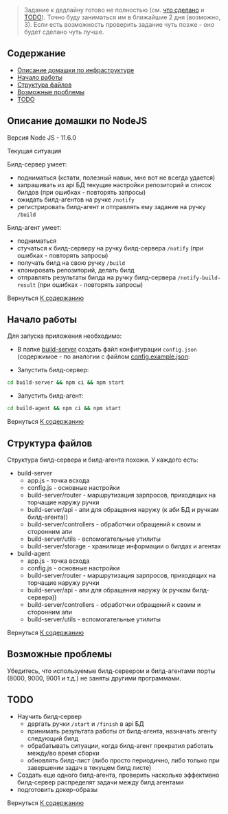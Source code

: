 > Задание к дедлайну готово не полностью (см. [что сделано](#about) и [TODO](#todo)). Точно буду заниматься им в ближайшие 2 дня (возможно, 3). Если есть возможность проверить задание чуть позже - оно будет сделано чуть лучше.

## Содержание

- [Описание домашки по инфраструктуре](#about)
- [Начало работы](#getting_started)
- [Структура файлов](#file_tree)
- [Возможные проблемы](#problems)
- [TODO](#todo)

## Описание домашки по NodeJS <a name = "about"></a>

Версия Node JS - 11.6.0

Текущая ситуация 

Билд-сервер умеет:
 - подниматься (кстати, полезный навык, мне вот не всегда удается)
 - запрашивать из api БД текущие настройки репозиторий и список билдов (при ошибках -  повторять запросы)
 - ожидать билд-агентов на ручке `/notify`
 - регистрировать билд-агент и отправлять ему задание на ручку `/build`
 
Билд-агент умеет: 
 - подниматься 
 - стучаться к билд-серверу на ручку билд-сервера `/notify` (при ошибках - повторять запросы)
 - получать билд на свою ручку `/build`
 - клонировать репозиторий, делать билд
 - отправлять результаты билда на ручку билд-сервера `/notify-build-result` (при ошибках - повторять запросы)

Вернуться [К содержанию](#content_table)

## Начало работы <a name = "getting_started"></a>

Для запуска приложения необходимо:
- В папке [build-server](build-server) создать файл конфигурации `config.json` (содержимое - по аналогии с файлом [config.example.json](build-server/config.example.json):

- Запустить билд-сервер:
```bash
cd build-server && npm ci && npm start
```

- Запустить билд-агент:
```bash
cd build-agent && npm ci && npm start
```

Вернуться [К содержанию](#content_table)

## Структура файлов <a name = "file_tree"></a>

Структура билд-сервера и билд-агента похожи. У каждого есть:
- build-server
    - app.js - точка всхода
    - config.js - основные настройки
    - build-server/router - маршрутизация зарпросов, приходящих на торчащие наружу ручки
    - build-server/api - апи для обращения наружу (к аби БД и ручкам билд-агента))
    - build-server/controllers - обработчки обращений к своим и сторонним апи
    - build-server/utils - вспомогательные утилиты
    - build-server/storage - хранилище информации о билдах и агентах
- build-agent
    - app.js - точка всхода
    - config.js - основные настройки
    - build-server/router - маршрутизация зарпросов, приходящих на торчащие наружу ручки
    - build-server/api - апи для обращения наружу (к ручкам билд-сервера))
    - build-server/controllers - обработчки обращений к своим и сторонним апи
    - build-server/utils - вспомогательные утилиты

Вернуться [К содержанию](#content_table)

## Возможные проблемы <a name = "problems"></a>

Убедитесь, что используемые билд-сервером и билд-агентами порты (8000, 9000, 9001 и т.д.) не заняты другими программами.

## TODO <a name = "todo"></a>
- Научить билд-сервер
    - дергать ручки `/start` и `/finish` в api БД
    - принимать результата работы от билд-агента, назначать агенту следующий билд
    - обрабатывать ситуации, когда билд-агент прекратил работать между/во время сборки
    - обновлять билд-лист (либо просто периодично, либо только при завершении задач в текущем билд листе) 
- Создать еще одного билд-агента, проверить насколько эффективно билд-сервер распределят задачи между билд агентами
- подготовить докер-образы
    
Вернуться [К содержанию](#content_table)
